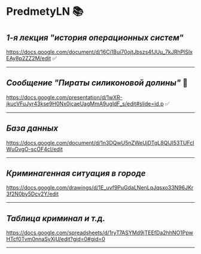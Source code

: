 # PredmetyLN :books:
## ***1-я лекция "история операционных систем"***
https://docs.google.com/document/d/16Ci1Bui70ojtJbszs4fJUu_7kJRhPlSIxEAy8p2ZZ2M/edit :white_check_mark:
___
## ***Сообщение "Пираты силиконовой долины"*** :movie_camera:
https://docs.google.com/presentation/d/1wXR-jkucVFuJyr43kse9H0Nx0jcaeUagMmA9ugldF_s/edit#slide=id.p :white_check_mark:
___
## ***База данных***
https://docs.google.com/document/d/1n3DQwU5nZWeUjDTqL8QlJI53TUFclWuGvgO-scOF4cI/edit 
___
## ***Криминагенная ситуация в городе***
https://docs.google.com/drawings/d/1E_uvf9PuGdaLNenLqJqsxo33N96JKr3f2N0by5Dcv2Y/edit
___
## ***Таблица криминал и т.д.***
https://docs.google.com/spreadsheets/d/1ryT7ASYMd9jTEEfDa2hhNO1PpwHTcf0Tvm0nnaSyXjU/edit?gid=0#gid=0
___
